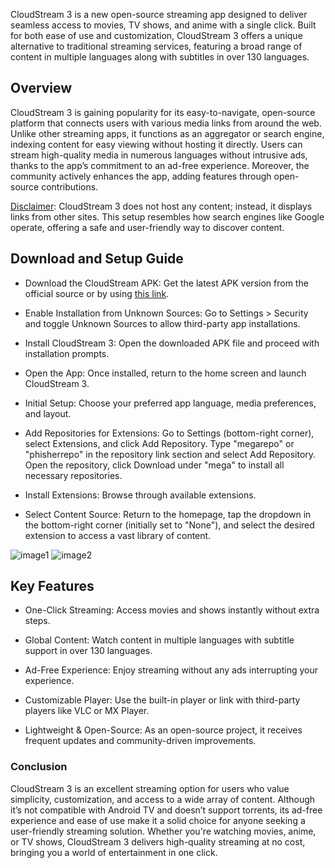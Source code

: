 CloudStream 3 is a new open-source streaming app designed to deliver seamless access to movies, TV shows, and anime with a single click. Built for both ease of use and customization, CloudStream 3 offers a unique alternative to traditional streaming services, featuring a broad range of content in multiple languages along with subtitles in over 130 languages.

## Overview
CloudStream 3 is gaining popularity for its easy-to-navigate, open-source platform that connects users with various media links from around the web. Unlike other streaming apps, it functions as an aggregator or search engine, indexing content for easy viewing without hosting it directly. Users can stream high-quality media in numerous languages without intrusive ads, thanks to the app’s commitment to an ad-free experience. Moreover, the community actively enhances the app, adding features through open-source contributions.

<u>Disclaimer</u>: CloudStream 3 does not host any content; instead, it displays links from other sites. This setup resembles how search engines like Google operate, offering a safe and user-friendly way to discover content.

## Download and Setup Guide
- Download the CloudStream APK: Get the latest APK version from the official source or by using [this link](https://github.com/recloudstream/cloudstream/releases/tag/pre-release).

- Enable Installation from Unknown Sources: Go to Settings > Security and toggle Unknown Sources to allow third-party app installations.

-  Install CloudStream 3: Open the downloaded APK file and proceed with installation prompts.

- Open the App: Once installed, return to the home screen and launch CloudStream 3.

- Initial Setup: Choose your preferred app language, media preferences, and layout.

- Add Repositories for Extensions: Go to Settings (bottom-right corner), select Extensions, and click Add Repository. Type "megarepo" or "phisherrepo" in the repository link section and select Add Repository. Open the repository, click Download under "mega" to install all necessary repositories.

- Install Extensions: Browse through available extensions.

- Select Content Source: Return to the homepage, tap the dropdown in the bottom-right corner (initially set to "None"), and select the desired extension to access a vast library of content.

![image1](https://i.imgur.com/J9ZokKh.jpeg)
![image2](https://i.imgur.com/HoPdepw.jpeg)

## Key Features
- One-Click Streaming: Access movies and shows instantly without extra steps.

- Global Content: Watch content in multiple languages with subtitle support in over 130 languages.

- Ad-Free Experience: Enjoy streaming without any ads interrupting your experience.

- Customizable Player: Use the built-in player or link with third-party players like VLC or MX Player.

- Lightweight & Open-Source: As an open-source project, it receives frequent updates and community-driven improvements.

<div class="verdict">
<h3>Conclusion</h3>
<p>CloudStream 3 is an excellent streaming option for users who value simplicity, customization, and access to a wide array of content. Although it’s not compatible with Android TV and doesn’t support torrents, its ad-free experience and ease of use make it a solid choice for anyone seeking a user-friendly streaming solution. Whether you're watching movies, anime, or TV shows, CloudStream 3 delivers high-quality streaming at no cost, bringing you a world of entertainment in one click.</p>
</div>